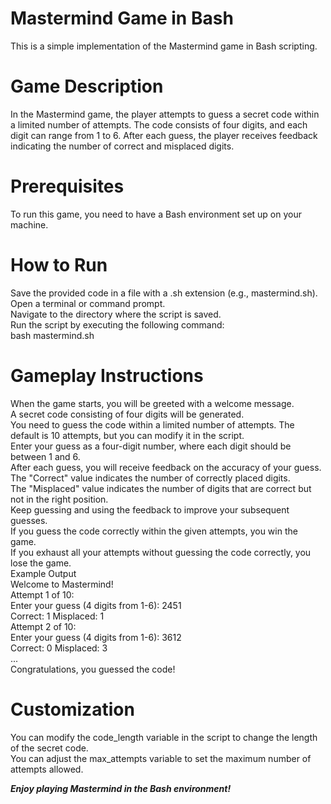 # Mastermind Game in Bash    
This is a simple implementation of the Mastermind game in Bash scripting.

# Game Description      
In the Mastermind game, the player attempts to guess a secret code within a limited number of attempts. The code consists of four digits, and each digit can range from 1 to 6. After each guess, the player receives feedback indicating the number of correct and misplaced digits.

# Prerequisites       
To run this game, you need to have a Bash environment set up on your machine.

# How to Run    
Save the provided code in a file with a .sh extension (e.g., mastermind.sh).     
Open a terminal or command prompt.     
Navigate to the directory where the script is saved.      
Run the script by executing the following command:      
bash mastermind.sh      


# Gameplay Instructions       
When the game starts, you will be greeted with a welcome message.        
A secret code consisting of four digits will be generated.        
You need to guess the code within a limited number of attempts. The default is 10 attempts, but you can modify it in the script.        
Enter your guess as a four-digit number, where each digit should be between 1 and 6.         
After each guess, you will receive feedback on the accuracy of your guess.        
The "Correct" value indicates the number of correctly placed digits.         
The "Misplaced" value indicates the number of digits that are correct but not in the right position.                   
Keep guessing and using the feedback to improve your subsequent guesses.                     
If you guess the code correctly within the given attempts, you win the game.                       
If you exhaust all your attempts without guessing the code correctly, you lose the game.                     
Example Output                                       
Welcome to Mastermind!                     
Attempt 1 of 10:                            
Enter your guess (4 digits from 1-6): 2451                             
Correct: 1   Misplaced: 1                           
Attempt 2 of 10:                    
Enter your guess (4 digits from 1-6): 3612                         
Correct: 0   Misplaced: 3                          
...                            
Congratulations, you guessed the code!                          

# Customization                         
You can modify the code_length variable in the script to change the length of the secret code.                                
You can adjust the max_attempts variable to set the maximum number of attempts allowed.                       

*__Enjoy playing Mastermind in the Bash environment!__*
